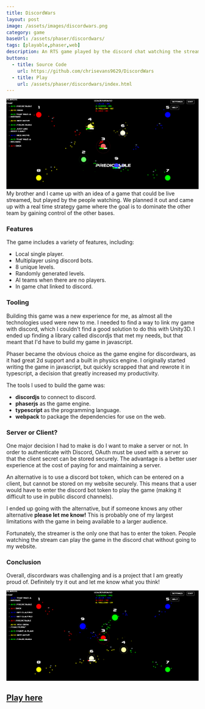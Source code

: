 ```yaml
---
title: DiscordWars
layout: post
image: /assets/images/discordwars.png
category: game
baseUrl: /assets/phaser/discordwars/
tags: [playable,phaser,web]
description: An RTS game played by the discord chat watching the stream
buttons:
  - title: Source Code
    url: https://github.com/chrisevans9629/DiscordWars
  - title: Play
    url: /assets/phaser/discordwars/index.html
---
```

![](/assets/images/discordwars.gif)
My brother and I came up with an idea of a game that could be live streamed, but played by the people watching.  We planned it out and came up with a real time strategy game where the goal is to dominate the other team by gaining control of the other bases.

### Features
The game includes a variety of features, including:
- Local single player.
- Multiplayer using discord bots.
- 8 unique levels.
- Randomly generated levels.
- AI teams when there are no players.
- In game chat linked to discord.

### Tooling
Building this game was a new experience for me, as almost all the technologies used were new to me.  I needed to find a way to link my game with discord, which I couldn't find a good solution to do this with Unity3D.  I ended up finding a library called discordjs that met my needs, but that meant that I'd have to build my game in javascript.

Phaser became the obvious choice as the game engine for discordwars, as it had great 2d support and a built in physics engine.  I originally started writing the game in javascript, but quickly scrapped that and rewrote it in typescript, a decision that greatly increased my productivity.

The tools I used to build the game was:
- **discordjs** to connect to discord.
- **phaserjs** as the game engine.
- **typescript** as the programming language.
- **webpack** to package the dependencies for use on the web.

### Server or Client?
One major decision I had to make is do I want to make a server or not.  In order to authenticate with Discord, OAuth must be used with a server so that the client secret can be stored securely.  The advantage is a better user experience at the cost of paying for and maintaining a server.

An alternative is to use a discord bot token, which can be entered on a client, but cannot be stored on my website securely.  This means that a user would have to enter the discord bot token to play the game (making it difficult to use in public discord channels).

I ended up going with the alternative, but if someone knows any other alternative **please let me know!**  This is probably one of my largest limitations with the game in being available to a larger audience.

Fortunately, the streamer is the only one that has to enter the token.  People watching the stream can play the game in the discord chat without going to my website.

### Conclusion
Overall, discordwars was challenging and is a project that I am greatly proud of.  Definitely try it out and let me know what you think!

![](/assets/images/discordwars2.gif)

## [Play here](/assets/phaser/discordwars/index.html)